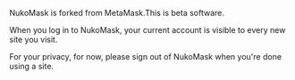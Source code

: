 NukoMask is forked from MetaMask.This is beta software. 

When you log in to NukoMask, your current account is visible to every new site you visit.

For your privacy, for now, please sign out of NukoMask when you're done using a site.

